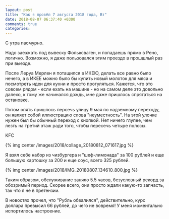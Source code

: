 ```yaml
---
layout: post
title: "Как я провёл 7 августа 2018 года, Вт"
date: 2018-08-07 06:37:40 +0300
comments: true
categories: 
---
```

С утра пасмурно.

Надо заезжать под вывеску Фольксваген, и попадаешь прямо в Рено, логично. Возможно, я даже пользовался этим проездо в прошшлый раз при выезде.

После Леруа Мерлен я потащился в ИКЕЮ, делать все равно было нечего, а в ИКЕЕ можно было бы купить новый молоток для мяса и посмотреть идеи для кухни и просто прогуляться. Кажется, что это совсем рядом - если ехать на машине - но на самом деле это довольно далеко, к тому же начинался дождь, мне даже пришлось спрятаться на остановке.

Потом опять пришлось персечь улицу 9 мая по надземному переходу, он являет собой иллюстрацию слова "неуместность". На этой улочке нужен был бы обычный переход с кнопкой. Нет ничего глупее, чем лезть на третий этаж ради того, чтобы пересечь четыре полосы.

KFC

{% img center /images/2018/collage_20180812_071617.jpg %}

Я взял себе набор из чизбургера и "шеф-лимонада" за 100 рублей и еще большую картошку за 200 и еще соус, всего 325 рублей.

{% img center /images/2018/IMG_20180807_134610_800.jpg %}


Таким образом, обслуживание заняло 5.5 часов, безусловный рекорд за обозримый период. Скорее всего, они просто ждали какую-то запчасть, так что я не в претензии.


В новостях прочел, что "Рубль обвалился", действительно, курс доллара превысил 66 рублей, до чего не вовремя! У меня моментально испортилось настроение.